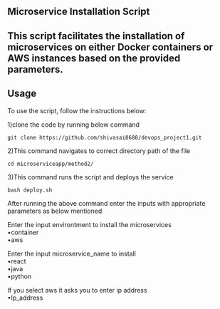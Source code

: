 ## Microservice Installation Script<br>
## This script facilitates the installation of microservices on either Docker containers or AWS instances based on the provided parameters.<br>

## Usage
To use the script, follow the instructions below: <br>

1)clone the code by running below command
```
git clone https://github.com/shivasai8688/devops_project1.git
```

2)This command navigates to correct directory path of the file <br>
```  
cd microserviceapp/method2/
```

3)This command runs the script and deploys the service <br>
 ``` 
bash deploy.sh
```

After running the above command enter the inputs with appropriate parameters as below mentioned <br>

Enter the input environtment to install the microservices <br>
   •container <br>
   •aws <br>

Enter the input microservice_name to install <br>
   •react <br>
   •java <br>
   •python <br>

If you select aws it asks you to enter ip address <br>
   •Ip_address
